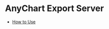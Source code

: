 # AnyChart Export Server
* [How to Use](//docs.anychart.com/7.8.0/Common_Settings/Server-side_Rendering)
